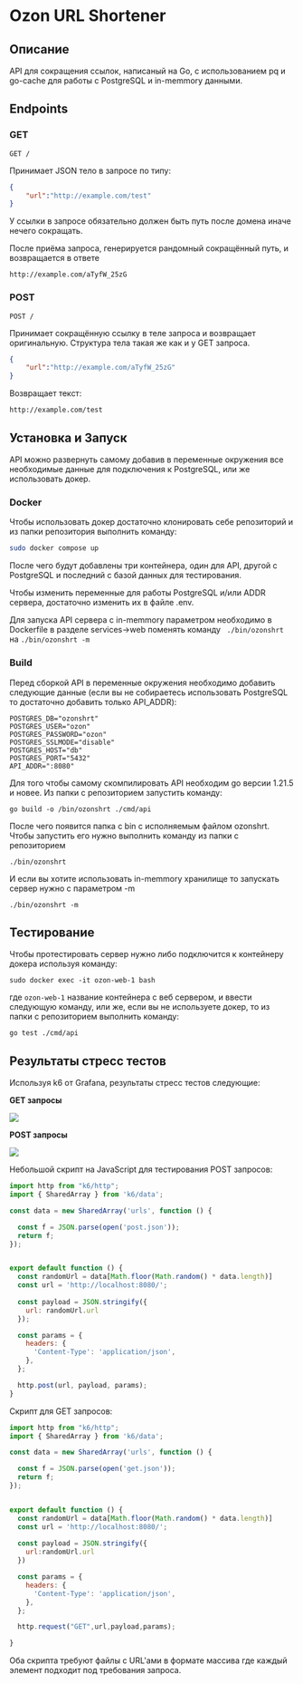 # Ozon URL Shortener

##  Описание

API для сокращения ссылок, написаный на Go, с использованием pq и go-cache для работы с PostgreSQL и in-memmory данными.

## Endpoints

### GET 

```
GET /
```

Принимает JSON тело в запросе по типу:

```json
{
    "url":"http://example.com/test"
}
```

У ссылки в запросе обязательно должен быть путь после домена иначе нечего сокращать.

После приёма запроса, генерируется рандомный сокращённый путь, и возвращается в ответе

```text
http://example.com/aTyfW_25zG
```

### POST

```
POST /
```

Принимает сокращённую ссылку в теле запроса и возвращает оригинальную. Структура тела такая же как и у GET запроса.

```json
{
    "url":"http://example.com/aTyfW_25zG"
}
```

Возвращает текст:

```
http://example.com/test
```

## Установка и Запуск

API можно развернуть самому добавив в переменные окружения все необходимые данные для подключения к PostgreSQL, или же использовать докер.

### Docker

Чтобы использовать докер достаточно клонировать себе репозиторий и из папки репозитория выполнить команду:

```bash
sudo docker compose up
```

После чего будут добавлены три контейнера, один для API, другой с PostgreSQL и последний с базой данных для тестирования.

Чтобы изменить переменные для работы PostgreSQL и/или ADDR сервера, достаточно изменить их в файле .env.

Для запуска API сервера с in-memmory параметром необходимо в Dockerfile в разделе services->web поменять команду ` ./bin/ozonshrt` на `./bin/ozonshrt -m`

### Build

Перед сборкой API в переменные окружения необходимо добавить следующие данные (если вы не собираетесь использовать PostgreSQL то достаточно добавить только API_ADDR):

```env
POSTGRES_DB="ozonshrt"
POSTGRES_USER="ozon"
POSTGRES_PASSWORD="ozon"
POSTGRES_SSLMODE="disable"
POSTGRES_HOST="db"
POSTGRES_PORT="5432"
API_ADDR=":8080"
```

Для того чтобы самому скомпилировать API необходим go версии 1.21.5 и новее. Из папки с репозиторием запустить команду:

```shell
go build -o /bin/ozonshrt ./cmd/api
```

После чего появится папка с bin с исполняемым файлом ozonshrt. Чтобы запустить его нужно выполнить команду из папки с репозиторием 

```shell
./bin/ozonshrt
```

И если вы хотите использовать in-memmory хранилище то запускать сервер нужно с параметром -m

```shell
./bin/ozonshrt -m
```

## Тестирование

Чтобы протестировать сервер нужно либо подключится к контейнеру докера используя команду:

```shell
sudo docker exec -it ozon-web-1 bash
```

где `ozon-web-1` название контейнера с веб сервером, и ввести следующую команду, или же, если вы не используете докер, то из папки с репозиторием выполнить команду:

```shell
go test ./cmd/api
```

## Результаты стресс тестов

Используя k6 от Grafana, результаты стресс тестов следующие:

**GET запросы**

![](https://imgur.com/54urWTU.png)

**POST запросы**

![](https://imgur.com/JHHMcCm.png)

Небольшой скрипт на JavaScript для тестирования POST запросов:

```javascript
import http from "k6/http";
import { SharedArray } from 'k6/data';

const data = new SharedArray('urls', function () {

  const f = JSON.parse(open('post.json'));
  return f; 
});


export default function () {
  const randomUrl = data[Math.floor(Math.random() * data.length)]
  const url = 'http://localhost:8080/';
  
  const payload = JSON.stringify({
    url: randomUrl.url
  });

  const params = {
    headers: {
      'Content-Type': 'application/json',
    },
  };

  http.post(url, payload, params);
}
```

Скрипт для GET запросов:

```javascript
import http from "k6/http";
import { SharedArray } from 'k6/data';

const data = new SharedArray('urls', function () {

  const f = JSON.parse(open('get.json'));
  return f; 
});


export default function () {
  const randomUrl = data[Math.floor(Math.random() * data.length)]
  const url = 'http://localhost:8080/';
  
  const payload = JSON.stringify({
    url:randomUrl.url
  })

  const params = {
    headers: {
      'Content-Type': 'application/json',
    },
  };

  http.request("GET",url,payload,params);

}
```

Оба скрипта требуют файлы с URL'ами в формате массива где каждый элемент подходит под требования запроса.

